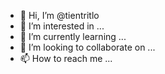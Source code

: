 - 👋 Hi, I’m @tientritlo
- 👀 I’m interested in ...
- 🌱 I’m currently learning ...
- 💞️ I’m looking to collaborate on ...
- 📫 How to reach me ...

<!---
tientritlo/tientritlo is a ✨ special ✨ repository because its `README.md` (this file) appears on your GitHub profile.
You can click the Preview link to take a look at your changes.
--->
